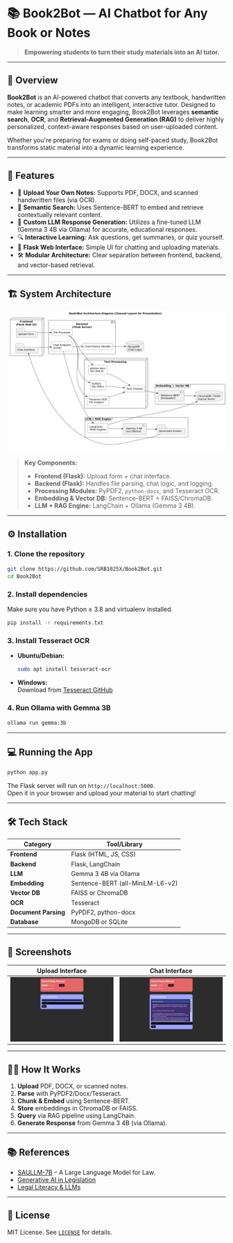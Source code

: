 # 📚 Book2Bot — AI Chatbot for Any Book or Notes

> **Empowering students to turn their study materials into an AI tutor.**

---

## 🧠 Overview

**Book2Bot** is an AI-powered chatbot that converts any textbook, handwritten notes, or academic PDFs into an intelligent, interactive tutor. Designed to make learning smarter and more engaging, Book2Bot leverages **semantic search**, **OCR**, and **Retrieval-Augmented Generation (RAG)** to deliver highly personalized, context-aware responses based on user-uploaded content.

Whether you're preparing for exams or doing self-paced study, Book2Bot transforms static material into a dynamic learning experience.

---

## 🚀 Features

- 📄 **Upload Your Own Notes:** Supports PDF, DOCX, and scanned handwritten files (via OCR).
- 🧠 **Semantic Search:** Uses Sentence-BERT to embed and retrieve contextually relevant content.
- 🤖 **Custom LLM Response Generation:** Utilizes a fine-tuned LLM (Gemma 3 4B via Ollama) for accurate, educational responses.
- 🔍 **Interactive Learning:** Ask questions, get summaries, or quiz yourself.
- 💬 **Flask Web Interface:** Simple UI for chatting and uploading materials.
- 🛠️ **Modular Architecture:** Clear separation between frontend, backend, and vector-based retrieval.

---

## 🏗️ System Architecture

![System Architecture](assets/architecture2.png)

> **Key Components:**
> - **Frontend (Flask):** Upload form + chat interface.
> - **Backend (Flask):** Handles file parsing, chat logic, and logging.
> - **Processing Modules:** PyPDF2, `python-docx`, and Tesseract OCR.
> - **Embedding & Vector DB:** Sentence-BERT + FAISS/ChromaDB.
> - **LLM + RAG Engine:** LangChain + Ollama (Gemma 3 4B).

---

## ⚙️ Installation

### 1. Clone the repository

```bash
git clone https://github.com/SRB1025X/Book2Bot.git
cd Book2Bot
```

### 2. Install dependencies

Make sure you have Python ≥ 3.8 and virtualenv installed.

```bash
pip install -r requirements.txt
```

### 3. Install Tesseract OCR

- **Ubuntu/Debian:**
  ```bash
  sudo apt install tesseract-ocr
  ```
- **Windows:**  
  Download from [Tesseract GitHub](https://github.com/tesseract-ocr/tesseract)

### 4. Run Ollama with Gemma 3B

```bash
ollama run gemma:3b
```

---

## 💻 Running the App

```bash
python app.py
```

The Flask server will run on `http://localhost:5000`.  
Open it in your browser and upload your material to start chatting!

---

## 🛠️ Tech Stack

| Category              | Tool/Library                           |
|----------------------|----------------------------------------|
| **Frontend**         | Flask (HTML, JS, CSS)                  |
| **Backend**          | Flask, LangChain                       |
| **LLM**              | Gemma 3 4B via Ollama                  |
| **Embedding**        | Sentence-BERT (all-MiniLM-L6-v2)       |
| **Vector DB**        | FAISS or ChromaDB                      |
| **OCR**              | Tesseract                              |
| **Document Parsing** | PyPDF2, python-docx                    |
| **Database**         | MongoDB or SQLite                      |

---

## 📸 Screenshots

| Upload Interface | Chat Interface |
|------------------|----------------|
| ![Upload UI](assets/processed.png) | ![Chat UI](assets/answered.png) |

---

## 👩‍💻 How It Works

1. **Upload** PDF, DOCX, or scanned notes.
2. **Parse** with PyPDF2/Docx/Tesseract.
3. **Chunk & Embed** using Sentence-BERT.
4. **Store** embeddings in ChromaDB or FAISS.
5. **Query** via RAG pipeline using LangChain.
6. **Generate Response** from Gemma 3 4B (via Ollama).

---

## 📚 References

- [SAULLM-7B](https://arxiv.org/abs/2403.03883) – A Large Language Model for Law.
- [Generative AI in Legislation](https://www.dragosdatcu.eu/papers/ICUSI_2024_PAPER_6.pdf)
- [Legal Literacy & LLMs](https://papers.ssrn.com/sol3/papers.cfm?abstract_id=4967373)

---

## 📃 License

MIT License. See [`LICENSE`](LICENSE) for details.
